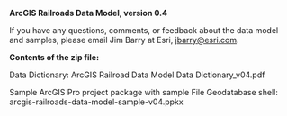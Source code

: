 **ArcGIS Railroads Data Model, version 0.4**

If you have any questions, comments, or feedback about the data model and samples, please email Jim Barry at Esri, jbarry@esri.com.

**Contents of the zip file:**

Data Dictionary:
ArcGIS Railroad Data Model Data Dictionary_v04.pdf

Sample ArcGIS Pro project package with sample File Geodatabase shell:
arcgis-railroads-data-model-sample-v04.ppkx



